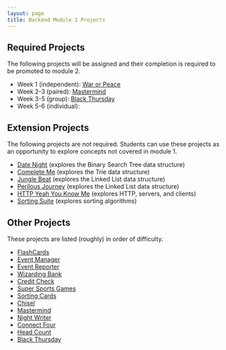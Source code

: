 ```yaml
---
layout: page
title: Backend Module 1 Projects
---
```


## Required Projects

The following projects will be assigned and their completion is required to be promoted to module 2.

* Week 1 (independent): [War or Peace](./war_or_peace)
* Week 2-3 (paired): [Mastermind](./mastermind)
* Week 3-5 (group): [Black Thursday](./black_thursday)
* Week 5-6 (individual): 


## Extension Projects

The following projects are not required. Students can use these projects as an opportunity to explore concepts not covered in module 1.

* [Date Night](./date_night) (explores the Binary Search Tree data structure)
* [Complete Me](./complete_me) (explores the Trie data structure)
* [Jungle Beat](./jungle_beat) (explores the Linked List data structure)
* [Perilous Journey](./perilous_journey) (explores the Linked List data structure)
* [HTTP Yeah You Know Me](./http_yeah_you_know_me) (explores HTTP, servers, and clients)
* [Sorting Suite](./sorting_suite) (explores sorting algorithms)

## Other Projects

These projects are listed (roughly) in order of difficulty.

* [FlashCards](./flashcards)
* [Event Manager](./eventmanager)
* [Event Reporter](./event_reporter)
* [Wizarding Bank](./wizarding_bank)
* [Credit Check](./credit_check)
* [Super Sports Games](./super_sports_games)
* [Sorting Cards](./sorting_cards)
* [Chisel](./chisel)
* [Mastermind](./mastermind)
* [Night Writer](./night_writer)
* [Connect Four](./connect_four)
* [Head Count](./headcount)
* [Black Thursday](./black_thursday)
